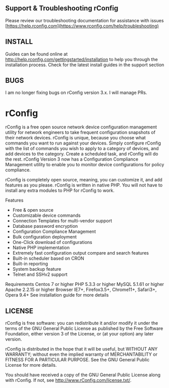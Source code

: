 ## Support & Troubleshooting rConfig
Please review our troubleshooting documentation for assistance with issues [https://help.rconfig.com](https://www.rconfig.com/help/troubleshooting)

INSTALL
---
Guides can be found online at http://help.rconfig.com/gettingstarted/installation to help you through the installation
process. Check for the latest install guides in the support section

BUGS
---
I am no longer fixing bugs on rConfig version 3.x. I will manage PRs.

# rConfig 

rConfig is a free open source network device configuration management utility for network engineers to take frequent configuration snapshots of their network devices. rConfig is unique, because you choose what commands you want to run against your devices. Simply configure rConfig with the list of commands you wish to apply to a category of devices, and add devices to the category. Create a scheduled task, and rConfig will do the rest. rConfig Version 3 now has a Configuration Compliance Management utility to enable you to monitor device configurations for policy compliance.

rConfig is completely open source, meaning, you can customize it, and add features as you please. rConfig is written in native PHP. You will not have to install any extra modules to PHP for rConfig to work.

Features
+ Free & open source
+ Customizable device commands
+ Connection Templates for multi-vendor support
+ Database password encryption
+ Configuration Compliance Management
+ Bulk configuration deployment
+ One-Click download of configurations
+ Native PHP implementation
+ Extremely fast configuration output compare and search features
+ Built-in scheduler based on CRON
+ Built-in reporting
+ System backup feature
+ Telnet and SSHv2 support

Requirements
Centos 7 or higher
PHP 5.3.3 or higher
MySQL 5.1.61 or higher
Apache 2.2.15 or higher
Browser IE7+, Firefox3.5+, Chrome11+, Safari3+, Opera 9.4+
See installation guide for more details

LICENSE
---

rConfig is free software: you can redistribute it and/or modify
it under the terms of the GNU General Public License as published by
the Free Software Foundation, either version 3 of the License, or
(at your option) any later version.

rConfig is distributed in the hope that it will be useful,
but WITHOUT ANY WARRANTY; without even the implied warranty of
MERCHANTABILITY or FITNESS FOR A PARTICULAR PURPOSE.  See the
GNU General Public License for more details.

You should have received a copy of the GNU General Public License
along with rConfig.  If not, see <http://www.rConfig.com/license.txt/>.

